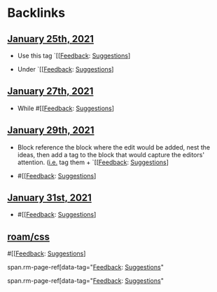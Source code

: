 
# Backlinks
## [January 25th, 2021](<January 25th, 2021.md>)
- Use this tag `[[[Feedback](<[[Feedback.md>): [Suggestions](<Suggestions.md>)]

- Under `[[[Feedback](<[[Feedback.md>): [Suggestions](<Suggestions.md>)]

## [January 27th, 2021](<January 27th, 2021.md>)
- While #[[[Feedback](<[[Feedback.md>): [Suggestions](<Suggestions.md>)]

## [January 29th, 2021](<January 29th, 2021.md>)
- Block reference the block where the edit would be added, nest the ideas, then add a tag to the block that would capture the editors' attention. ([i.e.](<i.e..md>) tag them + `[[[Feedback](<[[Feedback.md>): [Suggestions](<Suggestions.md>)]

- #[[[Feedback](<[[Feedback.md>): [Suggestions](<Suggestions.md>)]

## [January 31st, 2021](<January 31st, 2021.md>)
- #[[[Feedback](<[[Feedback.md>): [Suggestions](<Suggestions.md>)]

## [roam/css](<roam/css.md>)
#[[[Feedback](<[[Feedback.md>): [Suggestions](<Suggestions.md>)]

span.rm-page-ref[data-tag="[Feedback](<Feedback.md>): [Suggestions](<Suggestions.md>)"

span.rm-page-ref[data-tag="[Feedback](<Feedback.md>): [Suggestions](<Suggestions.md>)"

